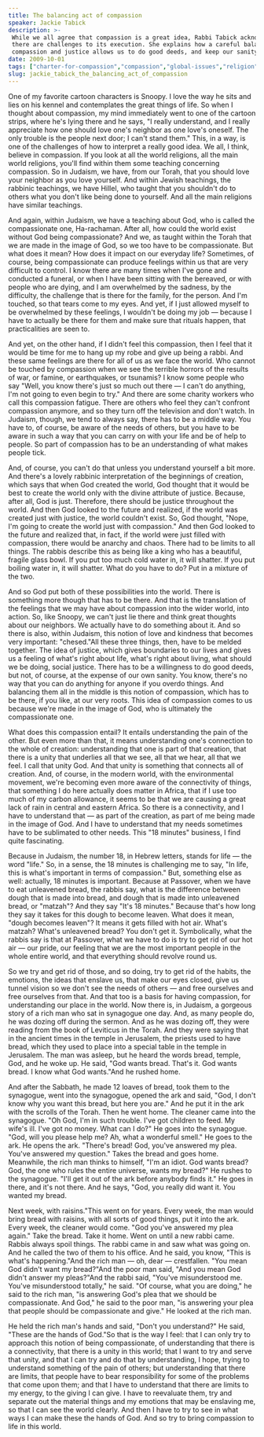 ```yaml
---
title: The balancing act of compassion
speaker: Jackie Tabick
description: >-
 While we all agree that compassion is a great idea, Rabbi Tabick acknowledges
 there are challenges to its execution. She explains how a careful balance of
 compassion and justice allows us to do good deeds, and keep our sanity.
date: 2009-10-01
tags: ["charter-for-compassion","compassion","global-issues","religion"]
slug: jackie_tabick_the_balancing_act_of_compassion
---
```


One of my favorite cartoon characters is Snoopy. I love the way he sits and lies on his
kennel and contemplates the great things of life. So when I thought about compassion, my
mind immediately went to one of the cartoon strips, where he's lying there and he says, "I
really understand, and I really appreciate how one should love one's neighbor as one
love's oneself. The only trouble is the people next door; I can't stand them." This, in a
way, is one of the challenges of how to interpret a really good idea. We all, I think,
believe in compassion. If you look at all the world religions, all the main world
religions, you'll find within them some teaching concerning compassion. So in Judaism, we
have, from our Torah, that you should love your neighbor as you love yourself. And within
Jewish teachings, the rabbinic teachings, we have Hillel, who taught that you shouldn't do
to others what you don't like being done to yourself. And all the main religions have
similar teachings.

And again, within Judaism, we have a teaching about God, who is called the compassionate
one, Ha-rachaman. After all, how could the world exist without God being compassionate?
And we, as taught within the Torah that we are made in the image of God, so we too have to
be compassionate. But what does it mean? How does it impact on our everyday life?
Sometimes, of course, being compassionate can produce feelings within us that are very
difficult to control. I know there are many times when I've gone and conducted a funeral,
or when I have been sitting with the bereaved, or with people who are dying, and I am
overwhelmed by the sadness, by the difficulty, the challenge that is there for the family,
for the person. And I'm touched, so that tears come to my eyes. And yet, if I just allowed
myself to be overwhelmed by these feelings, I wouldn't be doing my job — because I have to
actually be there for them and make sure that rituals happen, that practicalities are seen
to.

And yet, on the other hand, if I didn't feel this compassion, then I feel that it would be
time for me to hang up my robe and give up being a rabbi. And these same feelings are there
for all of us as we face the world. Who cannot be touched by compassion when we see the
terrible horrors of the results of war, or famine, or earthquakes, or tsunamis? I know
some people who say "Well, you know there's just so much out there — I can't do anything,
I'm not going to even begin to try." And there are some charity workers who call this
compassion fatigue. There are others who feel they can't confront compassion anymore, and
so they turn off the television and don't watch. In Judaism, though, we tend to always
say, there has to be a middle way. You have to, of course, be aware of the needs of others,
but you have to be aware in such a way that you can carry on with your life and be of help
to people. So part of compassion has to be an understanding of what makes people
tick.

And, of course, you can't do that unless you understand yourself a bit more. And there's a
lovely rabbinic interpretation of the beginnings of creation, which says that when God
created the world, God thought that it would be best to create the world only with the
divine attribute of justice. Because, after all, God is just. Therefore, there should be
justice throughout the world. And then God looked to the future and realized, if the world
was created just with justice, the world couldn't exist. So, God thought, "Nope, I'm going
to create the world just with compassion." And then God looked to the future and realized
that, in fact, if the world were just filled with compassion, there would be anarchy and
chaos. There had to be limits to all things. The rabbis describe this as being like a king
who has a beautiful, fragile glass bowl. If you put too much cold water in, it will
shatter. If you put boiling water in, it will shatter. What do you have to do? Put in a
mixture of the two.

And so God put both of these possibilities into the world. There is something more though
that has to be there. And that is the translation of the feelings that we may have about
compassion into the wider world, into action. So, like Snoopy, we can't just lie there and
think great thoughts about our neighbors. We actually have to do something about it. And
so there is also, within Judaism, this notion of love and kindness that becomes very
important: "chesed."All these three things, then, have to be melded together. The idea of
justice, which gives boundaries to our lives and gives us a feeling of what's right about
life, what's right about living, what should we be doing, social justice. There has to be
a willingness to do good deeds, but not, of course, at the expense of our own sanity. You
know, there's no way that you can do anything for anyone if you overdo things. And
balancing them all in the middle is this notion of compassion, which has to be there, if
you like, at our very roots. This idea of compassion comes to us because we're made in the
image of God, who is ultimately the compassionate one.

What does this compassion entail? It entails understanding the pain of the other. But even
more than that, it means understanding one's connection to the whole of creation:
understanding that one is part of that creation, that there is a unity that underlies all
that we see, all that we hear, all that we feel. I call that unity God. And that unity is
something that connects all of creation. And, of course, in the modern world, with the
environmental movement, we're becoming even more aware of the connectivity of things, that
something I do here actually does matter in Africa, that if I use too much of my carbon
allowance, it seems to be that we are causing a great lack of rain in central and eastern
Africa. So there is a connectivity, and I have to understand that — as part of the
creation, as part of me being made in the image of God. And I have to understand that my
needs sometimes have to be sublimated to other needs. This "18 minutes" business, I find
quite fascinating.

Because in Judaism, the number 18, in Hebrew letters, stands for life — the word "life."
So, in a sense, the 18 minutes is challenging me to say, "In life, this is what's
important in terms of compassion." But, something else as well: actually, 18 minutes is
important. Because at Passover, when we have to eat unleavened bread, the rabbis say, what
is the difference between dough that is made into bread, and dough that is made into
unleavened bread, or "matzah"? And they say "It's 18 minutes." Because that's how long
they say it takes for this dough to become leaven. What does it mean, "dough becomes
leaven"? It means it gets filled with hot air. What's matzah? What's unleavened bread? You
don't get it. Symbolically, what the rabbis say is that at Passover, what we have to do is
try to get rid of our hot air — our pride, our feeling that we are the most important
people in the whole entire world, and that everything should revolve round
us.

So we try and get rid of those, and so doing, try to get rid of the habits, the emotions,
the ideas that enslave us, that make our eyes closed, give us tunnel vision so we don't
see the needs of others — and free ourselves and free ourselves from that. And that too is
a basis for having compassion, for understanding our place in the world. Now there is, in
Judaism, a gorgeous story of a rich man who sat in synagogue one day. And, as many people
do, he was dozing off during the sermon. And as he was dozing off, they were reading from
the book of Leviticus in the Torah. And they were saying that in the ancient times in the
temple in Jerusalem, the priests used to have bread, which they used to place into a
special table in the temple in Jerusalem. The man was asleep, but he heard the words
bread, temple, God, and he woke up. He said, "God wants bread. That's it. God wants bread.
I know what God wants."And he rushed home.

And after the Sabbath, he made 12 loaves of bread, took them to the synagogue, went into
the synagogue, opened the ark and said, "God, I don't know why you want this bread, but
here you are." And he put it in the ark with the scrolls of the Torah. Then he went
home. The cleaner came into the synagogue. "Oh God, I'm in such trouble. I've got children
to feed. My wife's ill. I've got no money. What can I do?" He goes into the synagogue.
"God, will you please help me? Ah, what a wonderful smell." He goes to the ark. He opens
the ark. "There's bread! God, you've answered my plea. You've answered my question." Takes
the bread and goes home. Meanwhile, the rich man thinks to himself, "I'm an idiot. God
wants bread? God, the one who rules the entire universe, wants my bread?" He rushes to the
synagogue. "I'll get it out of the ark before anybody finds it." He goes in there, and
it's not there. And he says, "God, you really did want it. You wanted my
bread.

Next week, with raisins."This went on for years. Every week, the man would bring bread
with raisins, with all sorts of good things, put it into the ark. Every week, the cleaner
would come. "God you've answered my plea again." Take the bread. Take it home. Went on
until a new rabbi came. Rabbis always spoil things. The rabbi came in and saw what was
going on. And he called the two of them to his office. And he said, you know, "This is
what's happening."And the rich man — oh, dear — crestfallen. "You mean God didn't want my
bread?"And the poor man said, "And you mean God didn't answer my pleas?"And the rabbi
said, "You've misunderstood me. You've misunderstood totally," he said. "Of course, what
you are doing," he said to the rich man, "is answering God's plea that we should be
compassionate. And God," he said to the poor man, "is answering your plea that people
should be compassionate and give." He looked at the rich man.

He held the rich man's hands and said, "Don't you understand?" He said, "These are the
hands of God."So that is the way I feel: that I can only try to approach this notion of
being compassionate, of understanding that there is a connectivity, that there is a unity
in this world; that I want to try and serve that unity, and that I can try and do that by
understanding, I hope, trying to understand something of the pain of others; but
understanding that there are limits, that people have to bear responsibility for some of
the problems that come upon them; and that I have to understand that there are limits to
my energy, to the giving I can give. I have to reevaluate them, try and separate out the
material things and my emotions that may be enslaving me, so that I can see the world
clearly. And then I have to try to see in what ways I can make these the hands of God. And
so try to bring compassion to life in this world.

<!--
ad_duration=3.33
comment_count=76
event="TEDSalon 2009 Compassion"
external_start_time=0
intro_duration=11.82
is_subtitle_required="False"
is_talk_featured="True"
language="en"
language_swap="False"
native_language="en"
number_of_related_talks=6
number_of_speakers=1
number_of_subtitled_videos=30
number_of_tags=4
number_of_talk_download_languages=30
number_of_talk_more_resources=0
number_of_talk_recommendations=0
number_of_talks_take_actions=0
post_ad_duration=0.83
published_timestamp="2008-10-31 04:17:00"
recording_date="2009-10-01"
speaker_description="Spiritual leader"
speaker_is_published=1
speaker_name="Jackie Tabick"
talk_name="The balancing act of compassion"
talks_tags=["charter-for-compassion","compassion","global-issues","religion"]
url_photo_speaker="https://pe.tedcdn.com/images/ted/660f9b85c00b78ac97edf5326223af12334d84c2_254x191.jpg"
url_photo_talk="https://pe.tedcdn.com/images/ted/f01ae6188406d6ae51520434f352c22bce3efeba_2880x1620.jpg"
url_webpage="https://www.ted.com/talks/jackie_tabick_the_balancing_act_of_compassion"
video_type_name="TED Stage Talk"
-->